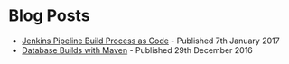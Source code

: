 # Blog Posts
* [Jenkins Pipeline Build Process as Code](Jenkins_Pipeline_By_Code.md) - Published 7th January 2017
* [Database Builds with Maven](Building_databases_with_maven.md) - Published 29th December 2016
